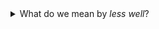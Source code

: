 <details>
  <summary>
    What do we mean by <i>less well</i>?
  </summary>
  Free Culture exists as a special kind of idea.  By licensing a work
  appropriately, the creator gives each of us permission, authority, and
  power to make the work our own.  This section tries to remind us all of
  that, by indicating areas of the project where <i>you</i>, dear reader, might
  consider it as an invitation to get involved with the project.
  <br>
  And yes, sometimes complains slip through, too&hellip;
</details>

